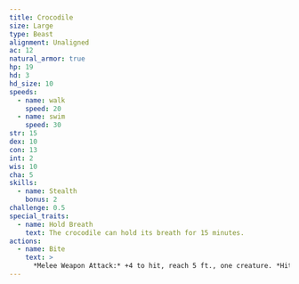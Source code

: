 ```yaml
---
title: Crocodile
size: Large
type: Beast
alignment: Unaligned
ac: 12
natural_armor: true
hp: 19
hd: 3
hd_size: 10
speeds:
  - name: walk
    speed: 20
  - name: swim
    speed: 30
str: 15
dex: 10
con: 13
int: 2
wis: 10
cha: 5
skills:
  - name: Stealth
    bonus: 2
challenge: 0.5
special_traits:
  - name: Hold Breath
    text: The crocodile can hold its breath for 15 minutes.
actions:
  - name: Bite
    text: >
      *Melee Weapon Attack:* +4 to hit, reach 5 ft., one creature. *Hit:* 7 (1d10 + 2) piercing damage, and the target is grappled (escape DC 12). Until this grapple ends, the target is restrained, and the crocodile can't bite another target.
---
```

